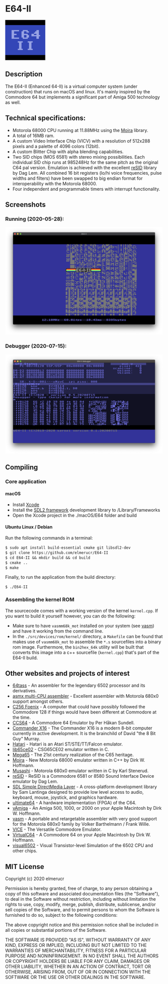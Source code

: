 # E64-II
![E64](./docs/E64-II_icon.png)
## Description
The E64-II (Enhanced 64-II) is a virtual computer system (under construction) that runs on macOS and linux. It's mainly inspired by the Commodore 64 but implements a significant part of Amiga 500 technology as well.
## Technical specifications:
* Motorola 68000 CPU running at 11.88MHz using the [Moira](https://github.com/dirkwhoffmann/Moira) library.
* A total of 16MB ram.
* A custom Video Interface Chip (VICV) with a resolution of 512x288 pixels and a palette of 4096 colors (12bit).
* A custom Blitter Chip with alpha blending capabilities.
* Two SID chips (MOS 6581) with stereo mixing possibilities. Each individual SID chip runs at 985248Hz for the same pitch as the original C64 pal version. Emulation is achieved with the excellent [reSID](http://www.zimmers.net/anonftp/pub/cbm/crossplatform/emulators/resid/index.html) library by Dag Lem. All combined 16 bit registers (lo/hi voice frequencies, pulse widths and filters) have been swapped to big endian format for interoperability with the Motorola 68000.
* Four independent and programmable timers with interrupt functionality.
## Screenshots
### Running (2020-05-28):
![E64-II running](./docs/E64-II_normal_2020-05-28.png)
### Debugger (2020-07-15):
![E64-II debugger](./docs/E64-II_debug_2020-07-15.png)
## Compiling
### Core application
#### macOS
* Install [Xcode](https://developer.apple.com/xcode)
* Install the [SDL2 framework](https://www.libsdl.org/download-2.0.php) development library to /Library/Frameworks
* Open the Xcode project in the ./macOS/E64 folder and build
#### Ubuntu Linux / Debian
Run the following commands in a terminal:
````console
$ sudo apt install build-essential cmake git libsdl2-dev
$ git clone https://github.com/elmerucr/E64-II
$ cd E64-II && mkdir build && cd build
$ cmake ..
$ make
````
Finally, to run the application from the build directory:
````console
$ ./E64-II
````
### Assembling the kernel ROM
The sourcecode comes with a working version of the kernel ````kernel.cpp````. If you want to build it yourself however, you can do the following:
* Make sure to have ````vasmm68k_mot```` installed on your system (see [vasm](http://sun.hasenbraten.de/vasm/)) and have it working from the command line.
* In the ````./src/devices/rom/kernel/```` directory, a ````Makefile```` can be found that makes use of ````vasmm68k_mot```` to assemble the ````*.s```` sourcefiles into a binary rom image. Furthermore, the ````bin2hex_64k```` utility will be built that converts this image into a c++ sourcefile (````kernel.cpp````) that's part of the E64-II build.
## Other websites and projects of interest
* [64tass](https://sourceforge.net/projects/tass64/) - An assembler for the legendary 6502 processor and its derivatives.
* [asmx multi-CPU assembler](http://xi6.com/projects/asmx/) - Excellent assembler with Motorola 680x0 support amongst others.
* [C256 Foenix](https://c256foenix.com) - A computer that could have possibly followed the Commodore 128 if things would have been different at Commodore at the time.
* [CCS64](http://www.ccs64.com) - A Commodore 64 Emulator by Per Håkan Sundell.
* [Commander X16](https://www.commanderx16.com) - The Commander X16 is a modern 8-bit computer currently in active development. It is the brainchild of David "the 8 Bit Guy" Murray.
* [Hatari](https://hatari.tuxfamily.org) - Hatari is an Atari ST/STE/TT/Falcon emulator.
* [lib65ce02](https://github.com/elmerucr/lib65ce02) - CSG65CE02 emulator written in C.
* [Mega65](http://mega65.org) - The 21st century realization of the C65 heritage.
* [Moira](https://github.com/dirkwhoffmann/Moira) - New Motorola 68000 emulator written in C++ by Dirk W. Hoffmann.
* [Musashi](https://github.com/kstenerud/Musashi) - Motorola 680x0 emulator written in C by Karl Stenerud.
* [reSID](http://www.zimmers.net/anonftp/pub/cbm/crossplatform/emulators/resid/index.html) - ReSID is a Commodore 6581 or 8580 Sound Interface Device emulator by Dag Lem.
* [SDL Simple DirectMedia Layer](https://www.libsdl.org) - A cross-platform development library by Sam Lantinga designed to provide low level access to audio, keyboard, mouse, joystick, and graphics hardware.
* [ultimate64](https://ultimate64.com/Ultimate-64) - A hardware implementation (FPGA) of the C64.
* [vAmiga](http://www.dirkwhoffmann.de/software/vAmiga.html) - An Amiga 500, 1000, or 2000 on your Apple Macintosh by Dirk W. Hoffmann.
* [vasm](http://sun.hasenbraten.de/vasm/) - A portable and retargetable assembler with very good support for the Motorola 680x0 family by Volker Barthelmann / Frank Wille.
* [VICE](http://vice-emu.sourceforge.net) - The Versatile Commodore Emulator.
* [VirtualC64](http://www.dirkwhoffmann.de/software/virtualC64.html) - A Commodore 64 on your Apple Macintosh by Dirk W. Hoffmann.
* [visual6502](http://www.visual6502.org) - Visual Transistor-level Simulation of the 6502 CPU and other chips.
## MIT License
Copyright (c) 2020 elmerucr

Permission is hereby granted, free of charge, to any person obtaining a copy of this software and associated documentation files (the "Software"), to deal in the Software without restriction, including without limitation the rights to use, copy, modify, merge, publish, distribute, sublicense, and/or sell copies of the Software, and to permit persons to whom the Software is furnished to do so, subject to the following conditions:

The above copyright notice and this permission notice shall be included in all copies or substantial portions of the Software.

THE SOFTWARE IS PROVIDED "AS IS", WITHOUT WARRANTY OF ANY KIND, EXPRESS OR IMPLIED, INCLUDING BUT NOT LIMITED TO THE WARRANTIES OF MERCHANTABILITY, FITNESS FOR A PARTICULAR PURPOSE AND NONINFRINGEMENT. IN NO EVENT SHALL THE AUTHORS OR COPYRIGHT HOLDERS BE LIABLE FOR ANY CLAIM, DAMAGES OR OTHER LIABILITY, WHETHER IN AN ACTION OF CONTRACT, TORT OR OTHERWISE, ARISING FROM, OUT OF OR IN CONNECTION WITH THE SOFTWARE OR THE USE OR OTHER DEALINGS IN THE
SOFTWARE.
